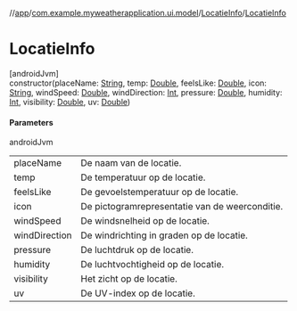 //[app](../../../index.md)/[com.example.myweatherapplication.ui.model](../index.md)/[LocatieInfo](index.md)/[LocatieInfo](-locatie-info.md)

# LocatieInfo

[androidJvm]\
constructor(placeName: [String](https://kotlinlang.org/api/latest/jvm/stdlib/kotlin/-string/index.html), temp: [Double](https://kotlinlang.org/api/latest/jvm/stdlib/kotlin/-double/index.html), feelsLike: [Double](https://kotlinlang.org/api/latest/jvm/stdlib/kotlin/-double/index.html), icon: [String](https://kotlinlang.org/api/latest/jvm/stdlib/kotlin/-string/index.html), windSpeed: [Double](https://kotlinlang.org/api/latest/jvm/stdlib/kotlin/-double/index.html), windDirection: [Int](https://kotlinlang.org/api/latest/jvm/stdlib/kotlin/-int/index.html), pressure: [Double](https://kotlinlang.org/api/latest/jvm/stdlib/kotlin/-double/index.html), humidity: [Int](https://kotlinlang.org/api/latest/jvm/stdlib/kotlin/-int/index.html), visibility: [Double](https://kotlinlang.org/api/latest/jvm/stdlib/kotlin/-double/index.html), uv: [Double](https://kotlinlang.org/api/latest/jvm/stdlib/kotlin/-double/index.html))

#### Parameters

androidJvm

| | |
|---|---|
| placeName | De naam van de locatie. |
| temp | De temperatuur op de locatie. |
| feelsLike | De gevoelstemperatuur op de locatie. |
| icon | De pictogramrepresentatie van de weerconditie. |
| windSpeed | De windsnelheid op de locatie. |
| windDirection | De windrichting in graden op de locatie. |
| pressure | De luchtdruk op de locatie. |
| humidity | De luchtvochtigheid op de locatie. |
| visibility | Het zicht op de locatie. |
| uv | De UV-index op de locatie. |
